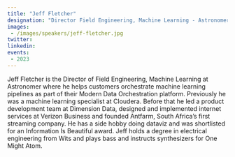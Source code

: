 ```yaml
---
title: "Jeff Fletcher"
designation: "Director Field Engineering, Machine Learning - Astronomer"
images:
 - /images/speakers/jeff-fletcher.jpg
twitter: 
linkedin: 
events:
 - 2023
---
```


Jeff Fletcher is the Director of Field Engineering, Machine Learning at Astronomer where he helps customers orchestrate machine learning pipelines as part of their Modern Data Orchestration platform. Previously he was a machine learning specialist at Cloudera. Before that he led a product development team at Dimension Data, designed and implemented internet services at Verizon Business and founded Antfarm, South Africa’s first streaming company. He has a side hobby doing dataviz and was shortlisted for an Information Is Beautiful award. Jeff holds a degree in electrical engineering from Wits and plays bass and instructs synthesizers for One Might Atom.